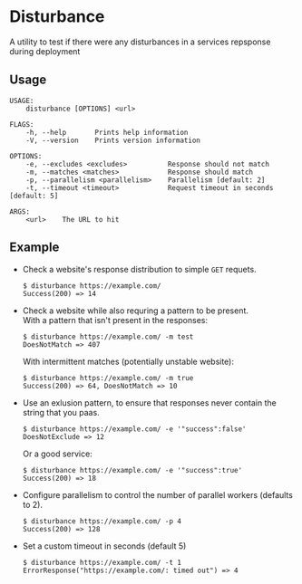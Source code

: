 # Disturbance

A utility to test if there were any disturbances in a services
repsponse during deployment

## Usage
```
USAGE:
    disturbance [OPTIONS] <url>

FLAGS:
    -h, --help       Prints help information
    -V, --version    Prints version information

OPTIONS:
    -e, --excludes <excludes>          Response should not match
    -m, --matches <matches>            Response should match
    -p, --parallelism <parallelism>    Parallelism [default: 2]
    -t, --timeout <timeout>            Request timeout in seconds [default: 5]

ARGS:
    <url>    The URL to hit
```

## Example

- Check a website's response distribution to simple `GET` requets.
  ```
  $ disturbance https://example.com/
  Success(200) => 14
  ```

- Check a website while also requring a pattern to be present.  
  With a pattern that isn't present in the responses:
  ```
  $ disturbance https://example.com/ -m test
  DoesNotMatch => 407
  ```
  With intermittent matches (potentially unstable website):
  ```
  $ disturbance https://example.com/ -m true
  Success(200) => 64, DoesNotMatch => 10
  ```
- Use an exlusion pattern, to ensure that responses never contain the
  string that you paas.
  ```
  $ disturbance https://example.com/ -e '"success":false'
  DoesNotExclude => 12
  ```
  Or a good service:
  ```
  $ disturbance https://example.com/ -e '"success":true'
  Success(200) => 18
  ```
- Configure parallelism to control the number of parallel workers
  (defaults to 2).
  ```
  $ disturbance https://example.com/ -p 4
  Success(200) => 128
  ```

- Set a custom timeout in seconds (default 5)
  ```
  $ disturbance https://example.com/ -t 1
  ErrorResponse("https://example.com/: timed out") => 4
  ```
